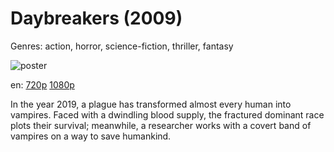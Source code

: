 # Daybreakers (2009)

Genres: action, horror, science-fiction, thriller, fantasy

![poster](http://image.tmdb.org/t/p/w500/zBLHeS1VmoPAEK9MFQ51sUDZO2f.jpg)

en:
  [720p](magnet:?xt=urn:btih:5AC533059560EC3016D0A313AD5D02BE30AA4DD5&tr=udp://glotorrents.pw:6969/announce&tr=udp://tracker.opentrackr.org:1337/announce&tr=udp://torrent.gresille.org:80/announce&tr=udp://tracker.openbittorrent.com:80&tr=udp://tracker.coppersurfer.tk:6969&tr=udp://tracker.leechers-paradise.org:6969&tr=udp://p4p.arenabg.ch:1337&tr=udp://tracker.internetwarriors.net:1337)
  [1080p](magnet:?xt=urn:btih:795195019297996FAE0142E5086926CA9FA815DB&tr=udp://glotorrents.pw:6969/announce&tr=udp://tracker.opentrackr.org:1337/announce&tr=udp://torrent.gresille.org:80/announce&tr=udp://tracker.openbittorrent.com:80&tr=udp://tracker.coppersurfer.tk:6969&tr=udp://tracker.leechers-paradise.org:6969&tr=udp://p4p.arenabg.ch:1337&tr=udp://tracker.internetwarriors.net:1337)
  


In the year 2019, a plague has transformed almost every human into vampires. Faced with a dwindling blood supply, the fractured dominant race plots their survival; meanwhile, a researcher works with a covert band of vampires on a way to save humankind.